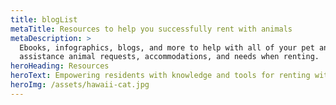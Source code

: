 ```yaml
---
title: blogList
metaTitle: Resources to help you successfully rent with animals
metaDescription: >
  Ebooks, infographics, blogs, and more to help with all of your pet and
  assistance animal requests, accommodations, and needs when renting.
heroHeading: Resources
heroText: Empowering residents with knowledge and tools for renting with pets
heroImg: /assets/hawaii-cat.jpg
---
```

